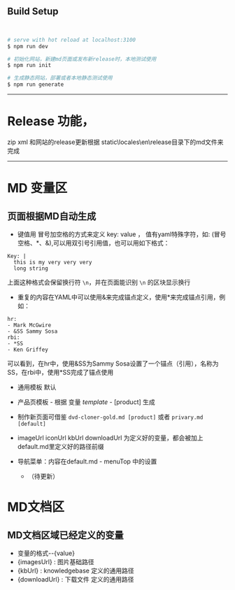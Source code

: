 ## Build Setup

``` bash


# serve with hot reload at localhost:3100
$ npm run dev

# 初始化网站，新建md页面或发布新release时，本地测试使用
$ npm run init

# 生成静态网站，部署或者本地静态测试使用
$ npm run generate
```
-------------------

# Release 功能，

zip xml 和网站的release更新根据 static\locales\en\release目录下的md文件来完成

-------------------

# MD 变量区
## 页面根据MD自动生成

 * 键值用 冒号加空格的方式来定义 key: value ，
 值有yaml特殊字符，如: (冒号空格、*、&),可以用双引号引用值，也可以用如下格式：

```
Key: |
  this is my very very very
  long string
```
上面这种格式会保留换行符 `\n`，并在页面能识别 `\n` 的区块显示换行

* 重复的内容在YAML中可以使用&来完成锚点定义，使用*来完成锚点引用，例如：
```
hr:
- Mark McGwire
- &SS Sammy Sosa
rbi:
- *SS 
- Ken Griffey
```
可以看到，在hr中，使用&SS为Sammy Sosa设置了一个锚点（引用），名称为SS，在rbi中，使用*SS完成了锚点使用


* 通用模板 默认
* 产品页模板 - 根据 变量 *template* - [product] 生成
* 制作新页面可借鉴 `dvd-cloner-gold.md [product]` 或者 `privary.md [default]`

* imageUrl iconUrl kbUrl downloadUrl 为定义好的变量，都会被加上default.md里定义好的路径前缀

* 导航菜单：内容在default.md - menuTop 中的设置
   - （待更新）





# MD文档区
## MD文档区域已经定义的变量

 * 变量的格式--{value}
 * {imagesUrl} : 图片基础路径
 * {kbUrl} : knowledgebase 定义的通用路径
 * {downloadUrl} : 下载文件 定义的通用路径

